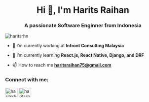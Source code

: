 <h1 align="center">Hi 👋, I'm Harits Raihan</h1>
<h3 align="center">A passionate Software Enginner from Indonesia</h3>


<p align="left"> <img src="https://komarev.com/ghpvc/?username=haritsrhn&label=Profile%20views&color=0e75b6&style=flat" alt="haritsrhn" /> </p>


- 🔭 I’m currently working at **Infront Consulting Malaysia**

- 🌱 I’m currently learning **React.js, React Native, Django, and DRF**

- 📫 How to reach me **haritsraihan75@gmail.com**

<h3 align="left">Connect with me:</h3>
<p align="left">
<a href="https://www.linkedin.com/in/haritsrhn/" target="blank"><img align="center" src="https://raw.githubusercontent.com/rahuldkjain/github-profile-readme-generator/master/src/images/icons/Social/linked-in-alt.svg" alt="haritsrhn" height="30" width="40" /></a>
<a href="https://instagram.com/haritsrhn" target="blank"><img align="center" src="https://raw.githubusercontent.com/rahuldkjain/github-profile-readme-generator/master/src/images/icons/Social/instagram.svg" alt="haritsrhn" height="30" width="40" /></a>
</p>
